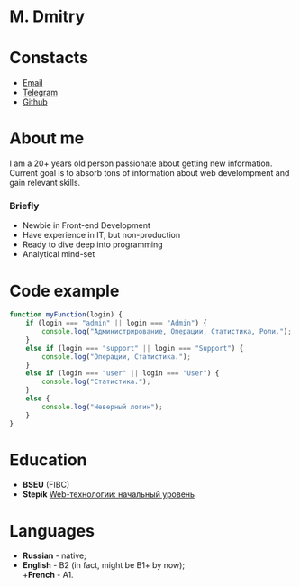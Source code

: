 # M. Dmitry

# Constacts

+ [Email](mailto:dibrugh@gmail.com)
+ [Telegram](https://t.me/dibrugh)
+ [Github](https://github.com/dibrugh)

# About me

I am a 20+ years old person passionate about getting new information. Current goal is to absorb tons of information about web develompment and gain relevant skills.

### Briefly

+ Newbie in Front-end Development
+ Have experience in IT, but non-production
+ Ready to dive deep into programming
+ Analytical mind-set

# Code example

```js
function myFunction(login) {          
    if (login === "admin" || login === "Admin") {  
        console.log("Администрирование, Операции, Статистика, Роли.");  
    }  
    else if (login === "support" || login === "Support") {  
        console.log("Операции, Статистика.");  
    }  
    else if (login === "user" || login === "User") {  
        console.log("Статистика.");  
    }  
    else {  
        console.log("Неверный логин");     
    }  
}  
```
# Education

+ **BSEU** (FIBC)  
+ **Stepik** [Web-технологии: начальный уровень](https://stepik.org/course/82108)

# Languages

+ **Russian** - native;  
+ **English** - B2 (in fact, might be B1+ by now);  
+**French** - A1.